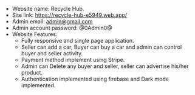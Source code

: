 * Website name: Recycle Hub.
* Site link: https://recycle-hub-e5949.web.app/
* Admin email: admin@gmail.com 
* Admin account password: @0Admin0@
* Website Features:
  * Fully responsive and single page application.
  * Seller can add a car, Buyer can buy a car and admin can control buyer and seller activity.
  * Payment method implement using Stripe.
  * Admin can Delete any buyer and seller, seller can advertise his/her product.
  * Authentication implemented using firebase and Dark mode implemented.
